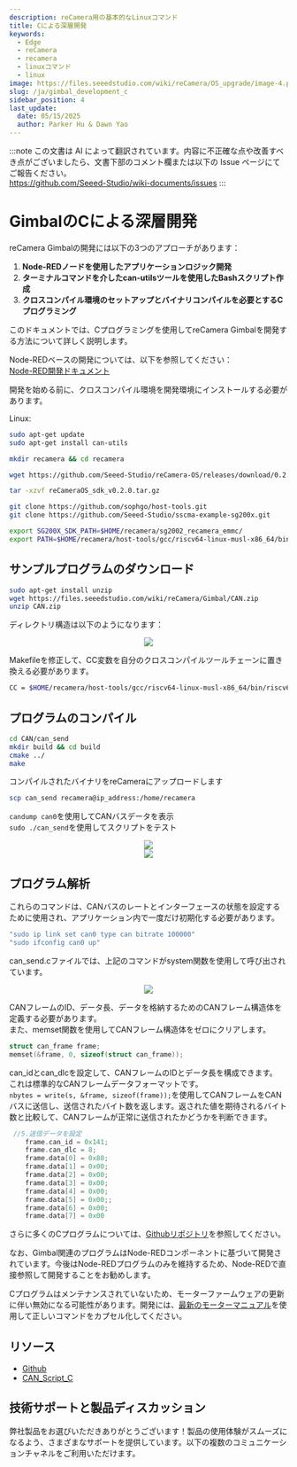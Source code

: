 ```yaml
---
description: reCamera用の基本的なLinuxコマンド
title: Cによる深層開発
keywords:
  - Edge
  - reCamera
  - recamera
  - linuxコマンド
  - linux
image: https://files.seeedstudio.com/wiki/reCamera/OS_upgrade/image-4.png
slug: /ja/gimbal_development_c
sidebar_position: 4
last_update:
  date: 05/15/2025
  author: Parker Hu & Dawn Yao
---
```

:::note
この文書は AI によって翻訳されています。内容に不正確な点や改善すべき点がございましたら、文書下部のコメント欄または以下の Issue ページにてご報告ください。  
https://github.com/Seeed-Studio/wiki-documents/issues
:::

# GimbalのCによる深層開発

reCamera Gimbalの開発には以下の3つのアプローチがあります：

1. **Node-REDノードを使用したアプリケーションロジック開発**
2. **ターミナルコマンドを介したcan-utilsツールを使用したBashスクリプト作成**  
3. **クロスコンパイル環境のセットアップとバイナリコンパイルを必要とするCプログラミング**

このドキュメントでは、Cプログラミングを使用してreCamera Gimbalを開発する方法について詳しく説明します。

Node-REDベースの開発については、以下を参照してください：  
[Node-RED開発ドキュメント](https://wiki.seeedstudio.com/ja/recamera_gimbal_node_red/)

開発を始める前に、クロスコンパイル環境を開発環境にインストールする必要があります。

Linux:

```bash
sudo apt-get update
sudo apt-get install can-utils

mkdir recamera && cd recamera

wget https://github.com/Seeed-Studio/reCamera-OS/releases/download/0.2.0/reCameraOS_sdk_v0.2.0.tar.gz

tar -xzvf reCameraOS_sdk_v0.2.0.tar.gz

git clone https://github.com/sophgo/host-tools.git
git clone https://github.com/Seeed-Studio/sscma-example-sg200x.git

export SG200X_SDK_PATH=$HOME/recamera/sg2002_recamera_emmc/
export PATH=$HOME/recamera/host-tools/gcc/riscv64-linux-musl-x86_64/bin:$PATH

```
## サンプルプログラムのダウンロード

```bash
sudo apt-get install unzip
wget https://files.seeedstudio.com/wiki/reCamera/Gimbal/CAN.zip
unzip CAN.zip
```
ディレクトリ構造は以下のようになります：

<div align="center"><img width={600} src="https://files.seeedstudio.com/wiki/reCamera/Gimbal/CAN_Directory.png" /></div>

Makefileを修正して、CC変数を自分のクロスコンパイルツールチェーンに置き換える必要があります。

```bash
CC = $HOME/recamera/host-tools/gcc/riscv64-linux-musl-x86_64/bin/riscv64-unknown-linux-musl-gcc
```

## プログラムのコンパイル

```bash
cd CAN/can_send
mkdir build && cd build
cmake ../
make
```

コンパイルされたバイナリをreCameraにアップロードします

```bash
scp can_send recamera@ip_address:/home/recamera
```

`candump can0`を使用してCANバスデータを表示  
`sudo ./can_send`を使用してスクリプトをテスト

<div align="center"><img width={600} src="https://files.seeedstudio.com/wiki/reCamera/Gimbal/can_send.png" /></div>

<div align="center"><img width={600} src="https://files.seeedstudio.com/wiki/reCamera/Gimbal/can_dump.png" /></div>

## プログラム解析

これらのコマンドは、CANバスのレートとインターフェースの状態を設定するために使用され、アプリケーション内で一度だけ初期化する必要があります。

```bash
"sudo ip link set can0 type can bitrate 100000"
"sudo ifconfig can0 up"
```
can_send.cファイルでは、上記のコマンドがsystem関数を使用して呼び出されています。

<div align="center"><img width={600} src="https://files.seeedstudio.com/wiki/reCamera/Gimbal/Initialization_can0.png" /></div>

CANフレームのID、データ長、データを格納するためのCANフレーム構造体を定義する必要があります。  
また、memset関数を使用してCANフレーム構造体をゼロにクリアします。

```c
struct can_frame frame;
memset(&frame, 0, sizeof(struct can_frame));
```

can_idとcan_dlcを設定して、CANフレームのIDとデータ長を構成できます。  
これは標準的なCANフレームデータフォーマットです。  
`nbytes = write(s, &frame, sizeof(frame));`を使用してCANフレームをCANバスに送信し、送信されたバイト数を返します。返された値を期待されるバイト数と比較して、CANフレームが正常に送信されたかどうかを判断できます。

```c
 //5.送信データを設定
    frame.can_id = 0x141;
    frame.can_dlc = 8;
    frame.data[0] = 0x80;
    frame.data[1] = 0x00;
    frame.data[2] = 0x00;
    frame.data[3] = 0x00;
    frame.data[4] = 0x00;
    frame.data[5] = 0x00;;
    frame.data[6] = 0x00;
    frame.data[7] = 0x00
```

さらに多くのCプログラムについては、[Githubリポジトリ](https://github.com/Seeed-Studio/OSHW-reCamera-Series/tree/main/reCamera_Gimbal/src)を参照してください。

なお、Gimbal関連のプログラムはNode-REDコンポーネントに基づいて開発されています。今後はNode-REDプログラムのみを維持するため、Node-REDで直接参照して開発することをお勧めします。

Cプログラムはメンテナンスされていないため、モーターファームウェアの更新に伴い無効になる可能性があります。開発には、[最新のモーターマニュアル](https://github.com/Seeed-Studio/OSHW-reCamera-Series/blob/main/reCamera_Gimbal/MotorTools/EN/CAN_Protocol_DescriptionV2.36.pdf)を使用して正しいコマンドをカプセル化してください。

## リソース

- [Github](https://github.com/Seeed-Studio/OSHW-reCamera-Series)
- [CAN_Script_C](https://files.seeedstudio.com/wiki/reCamera/Gimbal/CAN.zip)

## 技術サポートと製品ディスカッション

弊社製品をお選びいただきありがとうございます！製品の使用体験がスムーズになるよう、さまざまなサポートを提供しています。以下の複数のコミュニケーションチャネルをご利用いただけます。

<div class="button_tech_support_container">
<a href="https://forum.seeedstudio.com/" class="button_forum"></a> 
<a href="https://www.seeedstudio.com/contacts" class="button_email"></a>
</div>

<div class="button_tech_support_container">
<a href="https://discord.gg/eWkprNDMU7" class="button_discord"></a> 
<a href="https://github.com/Seeed-Studio/wiki-documents/discussions/69" class="button_discussion"></a>
</div>